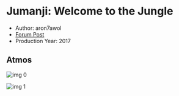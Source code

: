 # Jumanji: Welcome to the Jungle

* Author: aron7awol
* [Forum Post](https://www.avsforum.com/threads/bass-eq-for-filtered-movies.2995212/post-56737678)
* Production Year: 2017

## Atmos

![img 0](https://i.imgur.com/0TUQCo1.jpg)

![img 1](https://i.imgur.com/KdNQw2r.png)

